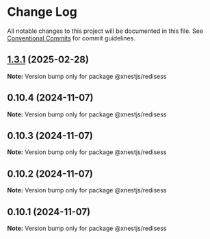 # Change Log

All notable changes to this project will be documented in this file.
See [Conventional Commits](https://conventionalcommits.org) for commit guidelines.

## [1.3.1](https://github.com/panates/xnestjs/compare/@xnestjs/redisess@0.10.4...@xnestjs/redisess@1.3.1) (2025-02-28)

**Note:** Version bump only for package @xnestjs/redisess





## 0.10.4 (2024-11-07)

**Note:** Version bump only for package @xnestjs/redisess

## 0.10.3 (2024-11-07)

**Note:** Version bump only for package @xnestjs/redisess

## 0.10.2 (2024-11-07)

**Note:** Version bump only for package @xnestjs/redisess

## 0.10.1 (2024-11-07)

**Note:** Version bump only for package @xnestjs/redisess
